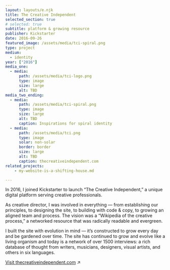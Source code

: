 ```yaml
---
layout: layouts/e.njk
title: The Creative Independent
selected_section: true
# selected: true
subtitle: platform & growing resource
publisher: Kickstarter
date: 2016-09-26
featured_image: /assets/media/tci-spiral.png
type: project
medium:
  - identity
year: ["2016"]
media_one:
  - media:
      path: /assets/media/tci-logo.png
      type: image
      size: large
      alt: TBD
media_two_ending:
  - media:
      path: /assets/media/tci-spiral.png
      type: image
      size: large
      alt: TBD
      caption: Inspirations for spiral identity
  - media:
      path: /assets/media/tci.png
      type: image
      solar: non-solar
      border: border
      size: large
      alt: TBD
      caption: thecreativeindependent.com
related_projects:
    - my-website-is-a-shifting-house.md

---
```


In 2016, I joined Kickstarter to launch “The Creative Independent,” a unique digital platform serving creative professionals.

As creative director, I was involved in everything — from establishing our principles, to designing the site, to building with code & copy, to growing an aligned team and process. The vision was a “Wikipedia of the creative process,” a networked resource that was radically readable and evergreen. 

I built the site with evolution in mind — it’s constructed to grow every day and be gardened over time. The site has continued to grow and evolve like a living organism and today is a network of over 1500 interviews: a rich database of thought from writers, musicians, designers, visual artists, and others in six languages.

<a href="https://thecreativeindependent.com" target="_blank">Visit thecreativeindependent.com</a> ↗
